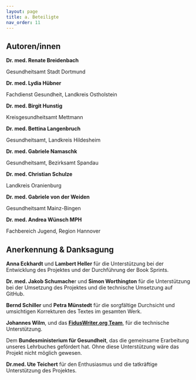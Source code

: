 ```yaml
---
layout: page
title: a. Beteiligte
nav_order: 11
---
```




## Autoren/innen

**Dr. med. Renate Breidenbach**

Gesundheitsamt Stadt Dortmund

**Dr. med. Lydia Hübner**

Fachdienst Gesundheit, Landkreis Ostholstein

**Dr. med. Birgit Hunstig**

Kreisgesundheitsamt Mettmann

**Dr. med. Bettina Langenbruch**

Gesundheitsamt, Landkreis Hildesheim

**Dr. med. Gabriele Namaschk**

Gesundheitsamt, Bezirksamt Spandau

**Dr. med. Christian Schulze**

Landkreis Oranienburg

**Dr. med. Gabriele von der Weiden**

Gesundheitsamt Mainz-Bingen

**Dr. med. Andrea Wünsch MPH**

Fachbereich Jugend, Region Hannover

## Anerkennung & Danksagung

**Anna Eckhardt** und **Lambert Heller** für die Unterstützung bei der
Entwicklung des Projektes und der Durchführung der Book Sprints.

**Dr. med. Jakob Schumache**r und **Simon Worthington** für die
Unterstützung bei der Umsetzung des Projektes und die technische
Umsetzung auf GitHub.

**Bernd Schiller** und **Petra Münstedt** für die sorgfältige Durchsicht
und umsichtigen Korrekturen des Textes im gesamten Werk.

**Johannes Wilm**, und das **[FidusWriter.org
Team](https://www.fiduswriter.org/who-we-are/ "https://www.fiduswriter.org/who-we-are/")**,
für die technische Unterstützung.

Dem **Bundesministerium für Gesundheit**, das die gemeinsame Erarbeitung
unseres Lehrbuches gefördert hat. Ohne diese Unterstützung wäre das
Projekt nicht möglich gewesen.

**Dr.med. Ute Teichert** für den Enthusiasmus und die tatkräftige
Unterstützung des Projektes.
